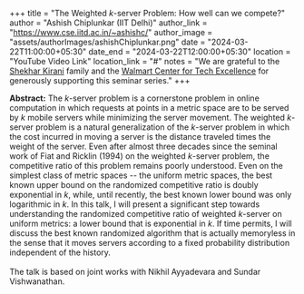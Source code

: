 +++
title = "The Weighted $k$-server Problem: How well can we compete?"
author = "Ashish Chiplunkar (IIT Delhi)"
author_link = "https://www.cse.iitd.ac.in/~ashishc/"
author_image = "assets/authorImages/ashishChiplunkar.png"
date = "2024-03-22T11:00:00+05:30"
date_end = "2024-03-22T12:00:00+05:30"
location = "YouTube Video Link"
location_link = "#"
notes = "We are grateful to the <a href = "https://www.accel.com/people/shekhar-kirani" target= "_blank">Shekhar Kirani</a> family and the <a href = "https://www.csa.iisc.ac.in/cfe-walmart/" target= "_blank">Walmart Center for Tech Excellence</a> for generously supporting this seminar series."
+++

<b>Abstract:</b>
The $k$-server problem is a cornerstone problem in online computation in
which requests at points in a metric space are to be served by $k$
mobile servers while minimizing the server movement. The weighted
$k$-server problem is a natural generalization of the $k$-server problem
in which the cost incurred in moving a server is the distance traveled
times the weight of the server. Even after almost three decades since
the seminal work of Fiat and Ricklin (1994) on the weighted $k$-server
problem, the competitive ratio of this problem remains poorly
understood. Even on the simplest class of metric spaces -- the uniform
metric spaces, the best known upper bound on the randomized competitive
ratio is doubly exponential in $k$, while, until recently, the best
known lower bound was only logarithmic in $k$. In this talk, I will
present a significant step towards understanding the randomized
competitive ratio of weighted $k$-server on uniform metrics: a lower
bound that is exponential in $k$. If time permits, I will discuss the
best known randomized algorithm that is actually memoryless in the sense
that it moves servers according to a fixed probability distribution
independent of the history.
<br><br>
The talk is based on joint works with Nikhil Ayyadevara and Sundar
Vishwanathan.